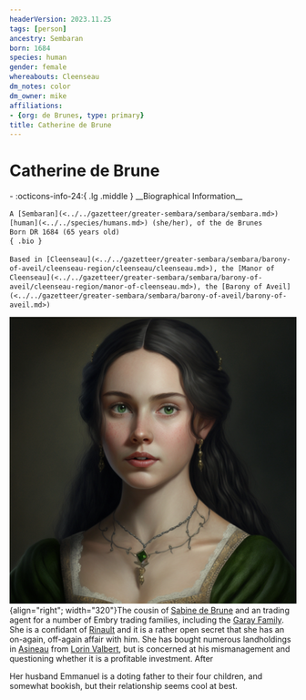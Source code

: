 ```yaml
---
headerVersion: 2023.11.25
tags: [person]
ancestry: Sembaran
born: 1684
species: human
gender: female
whereabouts: Cleenseau
dm_notes: color
dm_owner: mike
affiliations:
- {org: de Brunes, type: primary}
title: Catherine de Brune
---
```

# Catherine de Brune
<div class="grid cards ext-narrow-margin ext-one-column" markdown>
- :octicons-info-24:{ .lg .middle } __Biographical Information__

    A [Sembaran](<../../gazetteer/greater-sembara/sembara/sembara.md>) [human](<../../species/humans.md>) (she/her), of the de Brunes  
    Born DR 1684 (65 years old)  
    { .bio }

    Based in [Cleenseau](<../../gazetteer/greater-sembara/sembara/barony-of-aveil/cleenseau-region/cleenseau/cleenseau.md>), the [Manor of Cleenseau](<../../gazetteer/greater-sembara/sembara/barony-of-aveil/cleenseau-region/manor-of-cleenseau.md>), the [Barony of Aveil](<../../gazetteer/greater-sembara/sembara/barony-of-aveil/barony-of-aveil.md>)
</div>


![Catherine de Brune](../../assets/catherine-de-brune.png){align="right"; width="320"}The cousin of [Sabine de Brune](<./sabine-de-brune.md>) and an trading agent for a number of Embry trading families, including the [Garay Family](<../../groups/sembaran-noble-houses/garay-family.md>). She is a confidant of [Rinault](<./rinault-essford.md>) and it is a rather open secret that she has an on-again, off-again affair with him. She has bought numerous landholdings in [Asineau](<../../gazetteer/greater-sembara/sembara/barony-of-aveil/cleenseau-region/asineau.md>) from [Lorin Valbert](<./lorin-valbert.md>), but is concerned at his mismanagement and questioning whether it is a profitable investment. After 

Her husband Emmanuel is a doting father to their four children, and somewhat bookish, but their relationship seems cool at best.



